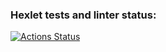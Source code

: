 ### Hexlet tests and linter status:
[![Actions Status](https://github.com/Geogrigri/python-project-49/actions/workflows/hexlet-check.yml/badge.svg)](https://github.com/Geogrigri/python-project-49/actions)